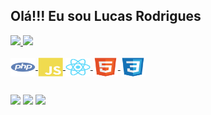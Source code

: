 ## Olá!!! Eu sou Lucas Rodrigues
 <div>
  <a href="https://github.com/lucasfrodrigues">
  <img height="180em" src="https://github-readme-stats.vercel.app/api?username=lucasfrodrigues&show_icons=true&include_all_commits=true&count_private=false&theme=dracula"/>
  <img height="180em" src="https://github-readme-stats.vercel.app/api/top-langs/?username=lucasfrodrigues&theme=dracula&langs_count=16"/>
<div>
<div style="display: inline_block"><br>
  <img align="center" alt="Lucas-PHP" height="30" width="40" src="https://raw.githubusercontent.com/devicons/devicon/master/icons/php/php-plain.svg">
  <img align="center" alt="Lucas-JS" height="30" width="40" src="https://raw.githubusercontent.com/devicons/devicon/master/icons/javascript/javascript-plain.svg">
  <img align="center" alt="Lucas-React" height="30" width="40" src="https://raw.githubusercontent.com/devicons/devicon/master/icons/react/react-original.svg">
  <img align="center" alt="Lucas-HTML" height="30" width="40" src="https://raw.githubusercontent.com/devicons/devicon/master/icons/html5/html5-original.svg">
  <img align="center" alt="Lucas-CSS" height="30" width="40" src="https://raw.githubusercontent.com/devicons/devicon/master/icons/css3/css3-original.svg">
</div>
  
  ##
  
  <div>
  <a href = "mailto: lucasfernando992@gmail.com"><img src="https://img.shields.io/badge/-Gmail-%23EA4335?style=for-the-badge&logo=gmail&logoColor=white" target="_blank"></a>
  <a href="https://www.linkedin.com/in/lucas-rodrigues-dev/" target="_blank"><img src="https://img.shields.io/badge/-LinkedIn-%230077B5?style=for-the-badge&logo=linkedin&logoColor=white" target="_blank"></a>
    <!--
  <a href="https://www.youtube.com/channel/" target="_blank"><img src="https://img.shields.io/badge/-Youtube-%23333?style=for-the-badge&logo=youtube&logoColor=white" target="_blank"></a>-->
  <a href="https://www.instagram.com/dev.lrodrigues/" target="_blank"><img src="https://img.shields.io/badge/-Instagram-%23E4405F?style=for-the-badge&logo=instagram&logoColor=white" target="_blank"></a>
</div>


<!--
**lucasfrodrigues/lucasfrodrigues** is a ✨ _special_ ✨ repository because its `README.md` (this file) appears on your GitHub profile.

Here are some ideas to get you started:

- 🔭 I’m currently working on ...
- 🌱 I’m currently learning ...
- 👯 I’m looking to collaborate on ...
- 🤔 I’m looking for help with ...
- 💬 Ask me about ...
- 📫 How to reach me: ...
- 😄 Pronouns: ...
- ⚡ Fun fact: ...
-->
